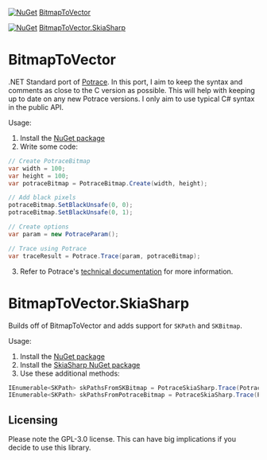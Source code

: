 [![NuGet](https://img.shields.io/nuget/v/BitmapToVector)](https://www.nuget.org/packages/BitmapToVector) [BitmapToVector](https://www.nuget.org/packages/BitmapToVector)

[![NuGet](https://img.shields.io/nuget/v/BitmapToVector.SkiaSharp)](https://www.nuget.org/packages/BitmapToVector.SkiaSharp) [BitmapToVector.SkiaSharp](https://www.nuget.org/packages/BitmapToVector.SkiaSharp)

# BitmapToVector
.NET Standard port of [Potrace](http://potrace.sourceforge.net/). In this port, I aim to keep the syntax and comments as close to the C version as possible. This will help with keeping up to date on any new Potrace versions. I only aim to use typical C# syntax in the public API.

Usage:

1. Install the [NuGet package](https://www.nuget.org/packages/BitmapToVector/)
2. Write some code:
```cs
// Create PotraceBitmap
var width = 100;
var height = 100;
var potraceBitmap = PotraceBitmap.Create(width, height);

// Add black pixels
potraceBitmap.SetBlackUnsafe(0, 0);
potraceBitmap.SetBlackUnsafe(0, 1);

// Create options
var param = new PotraceParam();

// Trace using Potrace
var traceResult = Potrace.Trace(param, potraceBitmap);
```

3. Refer to Potrace's [technical documentation](http://potrace.sourceforge.net/potracelib.pdf) for more information.

# BitmapToVector.SkiaSharp
Builds off of BitmapToVector and adds support for `SKPath` and `SKBitmap`.

Usage:

1. Install the [NuGet package](https://www.nuget.org/packages/BitmapToVector.SkiaSharp/)
2. Install the [SkiaSharp NuGet package](https://www.nuget.org/packages/SkiaSharp/)
3. Use these additional methods:

```cs
IEnumerable<SKPath> skPathsFromSKBitmap = PotraceSkiaSharp.Trace(PotraceParam, SKBitmap);
IEnumerable<SKPath> skPathsFromPotraceBitmap = PotraceSkiaSharp.Trace(PotraceParam, PotraceBitmap);
```

## Licensing
Please note the GPL-3.0 license. This can have big implications if you decide to use this library.
